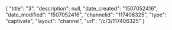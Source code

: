 {
    "title": "3",
    "description": null,
    "date_created": "1507052416",
    "date_modified": "1507052416",
    "channelid": "117406325",
    "type": "captivate",
    "layout": "channel",
    "url": "\/c\/3\/117406325"
}